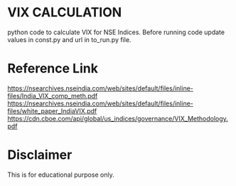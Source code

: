 # VIX CALCULATION
python code to calculate VIX for NSE Indices. Before running code update values in const.py and url in to_run.py file.

# Reference Link
https://nsearchives.nseindia.com/web/sites/default/files/inline-files/India_VIX_comp_meth.pdf
https://nsearchives.nseindia.com/web/sites/default/files/inline-files/white_paper_IndiaVIX.pdf
https://cdn.cboe.com/api/global/us_indices/governance/VIX_Methodology.pdf

# Disclaimer
This is for educational purpose only.
